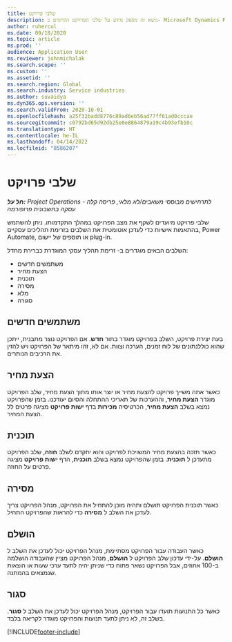 ```yaml
---
title: שלבי פרויקט
description: נושא זה מספק מידע על שלבי הפרויקט הקיימים ב- Microsoft Dynamics Project Operations.
author: ruhercul
ms.date: 09/18/2020
ms.topic: article
ms.prod: ''
audience: Application User
ms.reviewer: johnmichalak
ms.search.scope: ''
ms.custom: ''
ms.assetid: ''
ms.search.region: Global
ms.search.industry: Service industries
ms.author: suvaidya
ms.dyn365.ops.version: ''
ms.search.validFrom: 2020-10-01
ms.openlocfilehash: a25f32badd8776c89ad6eb56ad77ff61ad0cccae
ms.sourcegitcommit: c0792bd65d92db25e0e8864879a19c4b93efb10c
ms.translationtype: HT
ms.contentlocale: he-IL
ms.lasthandoff: 04/14/2022
ms.locfileid: "8586207"
---
```

# <a name="project-stages"></a>שלבי פרויקט

_**חל על:** Project Operations לתרחישים מבוססי משאבים/לא מלאי, פריסה קלה - עסקה בחשבונית פרופורמה_

שלבי פרויקט מיועדים לשקף את מצב הפרויקט במהלך התקדמותו. ניתן להשתמש בהתאמות אישיות כדי לעדכן אוטומטית את השלבים בזרימת תהליכים עסקיים, Power Automate, או תוספים של יישום plug-in.

השלבים הבאים מוגדרים ב- זרימת תהליך עסקי המוגדרת כברירת מחדל:

- משתמשים חדשים
- הצעת מחיר
- תוכנית
- מסירה
- מלא
- סגורה 

## <a name="new"></a>משתמשים חדשים

בעת יצירת פרויקט, השלב בפרויקט מוגדר בתור **חדש**. אם הפרויקט נוצר מתבנית, ייתכן שהוא כוללנתונים של לוח זמנים, הערכה וצוות. אם לא, זהו מיתאר של הפרויקט ויש להזין את הרכיבים הנותרים.

## <a name="quote"></a>הצעת מחיר

כאשר אתה משייך פרויקט להצעת מחיר או יוצר אותו מתוך הצעת מחיר, שלב הפרויקט מוגדר **הצעת מחיר**, וההערכות של תאריכי ההתחלה והסיום יעודכנו. בזמן שהפרויקט נמצא בשלב **הצעת מחיר**, הכרטיסיה **מכירות** בדף **ישות פרויקט** מציגה פרטים לל הצעת המחיר.

## <a name="plan"></a>תוכנית

כאשר תזכה בהצעת מחיר המשויכת לפרויקט והוא יתקדם לשלב **חוזה**, שלב הפרויקט מתעדכן ל **תוכנית**. בזמן שהפרויקט נמצא בשלב **תוכנית**, הדף **ישות פרויקט** מציגה פרטים על החוזה.

## <a name="deliver"></a>מסירה

כאשר תוכנית הפרויקט תושלם ותהיה מוכן להתחיל את הפרויקט, מנהל הפרויקט צריך לעדכן את השלב ל **מסירה** כדי להראות שהפרויקט התחיל.

## <a name="complete"></a>הושלם 

כאשר העבודה עבור הפרויקט מסתיימת, מנהל הפרויקט יכול לעדכן את השלב ל **הושלם**. על-ידי עדכון שלב הפרויקט ל **הושלם**, מנהל הפרויקט מציין שהעבודה הושלמה ב-100 אחוזים, אבל הפרויקט נשאר פתוח כדי שניתן יהיה לתעד ערכי שעות או הוצאות שנמצאים בהמתנה.

## <a name="close"></a>סגור

כאשר כל התנועות תועדו עבור הפרויקט, מנהל הפרויקט יכול לעדכן את השלב ל **סגור**. בשלב זה, לא ניתן לתעד תנועות והפרויקט מוגדר לקריאה בלבד.



[!INCLUDE[footer-include](../includes/footer-banner.md)]